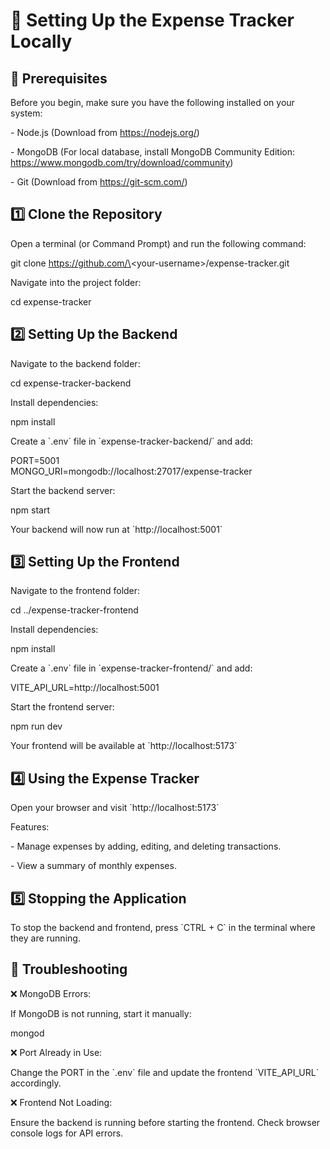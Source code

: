 # **🚀 Setting Up the Expense Tracker Locally**

## **📌 Prerequisites**

Before you begin, make sure you have the following installed on your system:

\- Node.js (Download from https://nodejs.org/)

\- MongoDB (For local database, install MongoDB Community Edition: https://www.mongodb.com/try/download/community)

\- Git (Download from https://git-scm.com/)

## **1️⃣ Clone the Repository**

Open a terminal (or Command Prompt) and run the following command:

git clone https://github.com/\<your-username\>/expense-tracker.git

Navigate into the project folder:

cd expense-tracker

## **2️⃣ Setting Up the Backend**

Navigate to the backend folder:

cd expense-tracker-backend

Install dependencies:

npm install

Create a \`.env\` file in \`expense-tracker-backend/\` and add:

PORT=5001  
MONGO\_URI=mongodb://localhost:27017/expense-tracker

Start the backend server:

npm start

Your backend will now run at \`http://localhost:5001\`

## **3️⃣ Setting Up the Frontend**

Navigate to the frontend folder:

cd ../expense-tracker-frontend

Install dependencies:

npm install

Create a \`.env\` file in \`expense-tracker-frontend/\` and add:

VITE\_API\_URL=http://localhost:5001

Start the frontend server:

npm run dev

Your frontend will be available at \`http://localhost:5173\`

## **4️⃣ Using the Expense Tracker**

Open your browser and visit \`http://localhost:5173\`

Features:

\- Manage expenses by adding, editing, and deleting transactions.

\- View a summary of monthly expenses.

## **5️⃣ Stopping the Application**

To stop the backend and frontend, press \`CTRL \+ C\` in the terminal where they are running.

## **📌 Troubleshooting**

❌ MongoDB Errors:

If MongoDB is not running, start it manually:

mongod

❌ Port Already in Use:

Change the PORT in the \`.env\` file and update the frontend \`VITE\_API\_URL\` accordingly.

❌ Frontend Not Loading:

Ensure the backend is running before starting the frontend. Check browser console logs for API errors.

 


